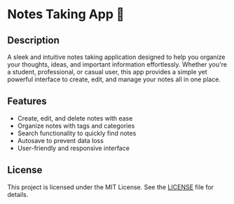 # Notes Taking App 📝

## Description  
A sleek and intuitive notes taking application designed to help you organize your thoughts, ideas, and important information effortlessly. Whether you're a student, professional, or casual user, this app provides a simple yet powerful interface to create, edit, and manage your notes all in one place.

## Features  
- Create, edit, and delete notes with ease  
- Organize notes with tags and categories  
- Search functionality to quickly find notes  
- Autosave to prevent data loss  
- User-friendly and responsive interface  

## License  
This project is licensed under the MIT License. See the [LICENSE](LICENSE) file for details.